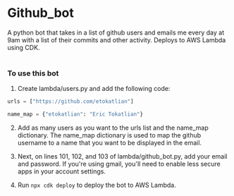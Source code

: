 # Github_bot

A python bot that takes in a list of github users and emails me every day at 9am with a list of their commits and other activity. Deploys to AWS Lambda using CDK.
<br/>
<br/>

### To use this bot

1. Create lambda/users.py and add the following code:

```python
urls = ["https://github.com/etokatlian"]       

name_map = {"etokatlian": "Eric Tokatlian"}

```
2. Add as many users as you want to the urls list and the name_map dictionary. The name_map dictionary is used to map the github username to a name that you want to be displayed in the email.

3. Next, on lines 101, 102, and 103 of lambda/github_bot.py, add your email and password. If you're using gmail, you'll need to enable less secure apps in your account settings.

4. Run `npx cdk deploy` to deploy the bot to AWS Lambda.
